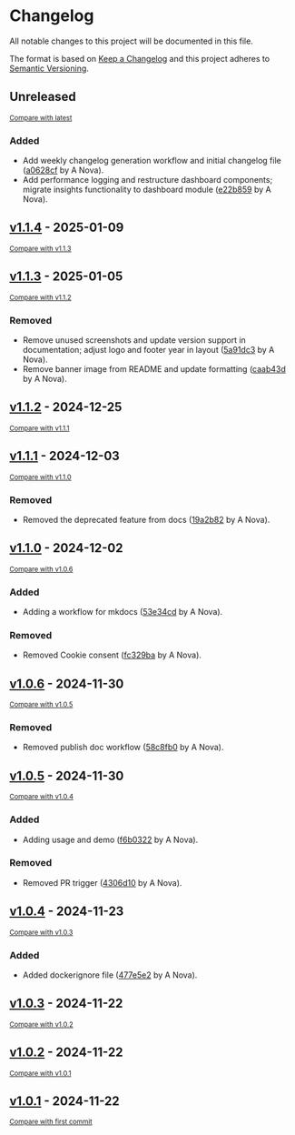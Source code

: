 # Changelog

All notable changes to this project will be documented in this file.

The format is based on [Keep a Changelog](http://keepachangelog.com/en/1.0.0/)
and this project adheres to [Semantic Versioning](http://semver.org/spec/v2.0.0.html).

<!-- insertion marker -->
## Unreleased

<small>[Compare with latest](https://github.com/fox-techniques/athena-recruitment-analytics/compare/v1.1.4...HEAD)</small>

### Added

- Add weekly changelog generation workflow and initial changelog file ([a0628cf](https://github.com/fox-techniques/athena-recruitment-analytics/commit/a0628cf9e31c9eb371c8c812a144bed0feacd773) by A Nova).
- Add performance logging and restructure dashboard components; migrate insights functionality to dashboard module ([e22b859](https://github.com/fox-techniques/athena-recruitment-analytics/commit/e22b85936d49e845a0ae6597deb36ac5b19ec840) by A Nova).

<!-- insertion marker -->
## [v1.1.4](https://github.com/fox-techniques/athena-recruitment-analytics/releases/tag/v1.1.4) - 2025-01-09

<small>[Compare with v1.1.3](https://github.com/fox-techniques/athena-recruitment-analytics/compare/v1.1.3...v1.1.4)</small>

## [v1.1.3](https://github.com/fox-techniques/athena-recruitment-analytics/releases/tag/v1.1.3) - 2025-01-05

<small>[Compare with v1.1.2](https://github.com/fox-techniques/athena-recruitment-analytics/compare/v1.1.2...v1.1.3)</small>

### Removed

- Remove unused screenshots and update version support in documentation; adjust logo and footer year in layout ([5a91dc3](https://github.com/fox-techniques/athena-recruitment-analytics/commit/5a91dc3fdb311fab458c3aa6f1187f03b726d790) by A Nova).
- Remove banner image from README and update formatting ([caab43d](https://github.com/fox-techniques/athena-recruitment-analytics/commit/caab43d8dd68f3d62941f8a6122594e8b524cfe2) by A Nova).

## [v1.1.2](https://github.com/fox-techniques/athena-recruitment-analytics/releases/tag/v1.1.2) - 2024-12-25

<small>[Compare with v1.1.1](https://github.com/fox-techniques/athena-recruitment-analytics/compare/v1.1.1...v1.1.2)</small>

## [v1.1.1](https://github.com/fox-techniques/athena-recruitment-analytics/releases/tag/v1.1.1) - 2024-12-03

<small>[Compare with v1.1.0](https://github.com/fox-techniques/athena-recruitment-analytics/compare/v1.1.0...v1.1.1)</small>

### Removed

- Removed the deprecated feature from docs ([19a2b82](https://github.com/fox-techniques/athena-recruitment-analytics/commit/19a2b824756c20d0c8fcf6401a126def68f64a4b) by A Nova).

## [v1.1.0](https://github.com/fox-techniques/athena-recruitment-analytics/releases/tag/v1.1.0) - 2024-12-02

<small>[Compare with v1.0.6](https://github.com/fox-techniques/athena-recruitment-analytics/compare/v1.0.6...v1.1.0)</small>

### Added

- Adding a workflow for mkdocs ([53e34cd](https://github.com/fox-techniques/athena-recruitment-analytics/commit/53e34cdc7831347ee0106706584217ae22f10781) by A Nova).

### Removed

- Removed Cookie consent ([fc329ba](https://github.com/fox-techniques/athena-recruitment-analytics/commit/fc329baf553aa6a72fbe27b2b4c175574cdc9d4f) by A Nova).

## [v1.0.6](https://github.com/fox-techniques/athena-recruitment-analytics/releases/tag/v1.0.6) - 2024-11-30

<small>[Compare with v1.0.5](https://github.com/fox-techniques/athena-recruitment-analytics/compare/v1.0.5...v1.0.6)</small>

### Removed

- Removed publish doc workflow ([58c8fb0](https://github.com/fox-techniques/athena-recruitment-analytics/commit/58c8fb0abff079af9d648b0f2d2303f9083bb575) by A Nova).

## [v1.0.5](https://github.com/fox-techniques/athena-recruitment-analytics/releases/tag/v1.0.5) - 2024-11-30

<small>[Compare with v1.0.4](https://github.com/fox-techniques/athena-recruitment-analytics/compare/v1.0.4...v1.0.5)</small>

### Added

- Adding usage and demo ([f6b0322](https://github.com/fox-techniques/athena-recruitment-analytics/commit/f6b032245acc6cb7312b013284d2eb0beb6f9120) by A Nova).

### Removed

- Removed PR trigger ([4306d10](https://github.com/fox-techniques/athena-recruitment-analytics/commit/4306d1007b2d67716cd7aff9248cc3d5c5ac39a2) by A Nova).

## [v1.0.4](https://github.com/fox-techniques/athena-recruitment-analytics/releases/tag/v1.0.4) - 2024-11-23

<small>[Compare with v1.0.3](https://github.com/fox-techniques/athena-recruitment-analytics/compare/v1.0.3...v1.0.4)</small>

### Added

- Added dockerignore file ([477e5e2](https://github.com/fox-techniques/athena-recruitment-analytics/commit/477e5e26f08a155d7cebc57e4d46c661df1adb4b) by A Nova).

## [v1.0.3](https://github.com/fox-techniques/athena-recruitment-analytics/releases/tag/v1.0.3) - 2024-11-22

<small>[Compare with v1.0.2](https://github.com/fox-techniques/athena-recruitment-analytics/compare/v1.0.2...v1.0.3)</small>

## [v1.0.2](https://github.com/fox-techniques/athena-recruitment-analytics/releases/tag/v1.0.2) - 2024-11-22

<small>[Compare with v1.0.1](https://github.com/fox-techniques/athena-recruitment-analytics/compare/v1.0.1...v1.0.2)</small>

## [v1.0.1](https://github.com/fox-techniques/athena-recruitment-analytics/releases/tag/v1.0.1) - 2024-11-22

<small>[Compare with first commit](https://github.com/fox-techniques/athena-recruitment-analytics/compare/6e5857a8995eb86ca15dc786f2faba3a55c948a3...v1.0.1)</small>

